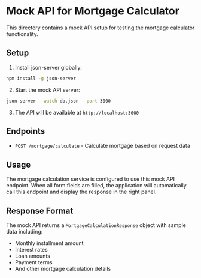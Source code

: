 # Mock API for Mortgage Calculator

This directory contains a mock API setup for testing the mortgage calculator functionality.

## Setup

1. Install json-server globally:
```bash
npm install -g json-server
```

2. Start the mock API server:
```bash
json-server --watch db.json --port 3000
```

3. The API will be available at `http://localhost:3000`

## Endpoints

- `POST /mortgage/calculate` - Calculate mortgage based on request data

## Usage

The mortgage calculation service is configured to use this mock API endpoint. When all form fields are filled, the application will automatically call this endpoint and display the response in the right panel.

## Response Format

The mock API returns a `MortgageCalculationResponse` object with sample data including:
- Monthly installment amount
- Interest rates
- Loan amounts
- Payment terms
- And other mortgage calculation details
